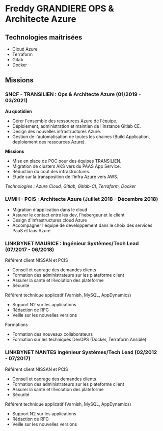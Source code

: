 # Freddy GRANDIERE OPS & Architecte Azure

## Technologies maitrisées

* Cloud Azure
* Terraform 
* Gitab
* Docker

## Missions

### SNCF - TRANSILIEN : Ops & Architecte Azure (01/2019 - 03/2021)

**Au quotidien**

* Gérer l'ensemble des ressources Azure de l'équipe.
* Déploiement, administration et maintien de l'instance Gitlab CE.
* Design des nouvelles infrastructures Azure.
* Gestion de l'automatisation de toutes les chaines (Build Application, deploiement des ressources Azure).

**Missions**

* Mise en place de POC pour des équipes TRANSILIEN.
* Migration de clusters AKS vers du PAAS App Service.
* Réduction du cout des infrastructures.
* Etude sur la transposition de l'infra Azure vers AWS.

*Technologies : Azure Cloud, Gitlab, Gitlab-CI, Terraform, Docker*

### LVMH - PCIS : Architecte Azure (Juillet 2018 - Décembre 2018)

* Migration d'application dans le cloud
* Assurer le contact entre les dev, l'hebergeur et le client
* Design d'infrastructures cloud Azure
* Accompagner l'équipe de developpement dans le choix des services PaaS et Iaas Azure

### LINKBYNET MAURICE : Ingénieur Systèmes/Tech Lead (07/2017 - 06/2018)

Référent client NISSAN et PCIS
* Conseil et cadrage des demandes clients
* Formation des administrateurs sur les plateforme client
* Assurer la santé et l’évolution des plateforme
* Sécurité

Référent technique applicatif (Varnish, MySQL, AppDynamics)

* Support N2 sur les applications
* Rédaction de RFC
* Veille sur les nouvelles versions

Formations
* Formation des nouveaux collaborateurs
* Formation sur les techniques DevOPS (Docker, Terraform Ansible)

### LINKBYNET NANTES Ingénieur Systèmes/Tech Lead (02/2012 - 07/2017)

Référent client NISSAN et PCIS
* Conseil et cadrage des demandes clients
* Formation des administrateurs sur les plateforme client
* Assurer la santé et l’évolution des plateforme
* Sécurité

Référent technique applicatif (Varnish, MySQL, AppDynamics)

* Support N2 sur les applications
* Rédaction de RFC
* Veille sur les nouvelles versions

